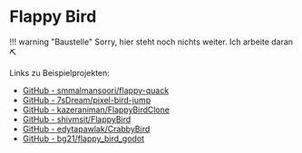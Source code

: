 # Flappy Bird

!!! warning "Baustelle"
    Sorry, hier steht noch nichts weiter. Ich arbeite daran ⛏

Links zu Beispielprojekten:

- [GitHub - smmalmansoori/flappy-quack](https://github.com/smmalmansoori/flappy-quack)
- [GitHub - 7sDream/pixel-bird-jump](https://github.com/7sDream/pixel-bird-jump)
- [GitHub - kazeraniman/FlappyBirdClone](https://github.com/kazeraniman/FlappyBirdClone)
- [GitHub - shivmsit/FlappyBird](https://github.com/shivmsit/FlappyBird)
- [GitHub - edytapawlak/CrabbyBird](https://github.com/edytapawlak/CrabbyBird)
- [GitHub - bg21/flappy_bird_godot](https://github.com/bg21/flappy_bird_godot)